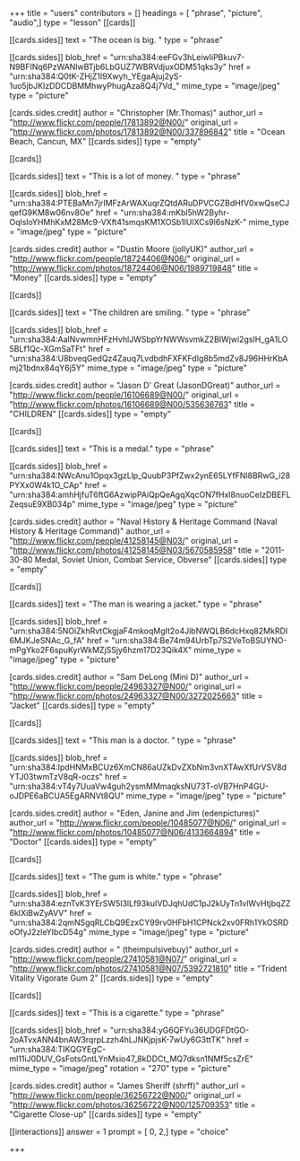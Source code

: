 +++
title = "users"
contributors = []
headings = [ "phrase", "picture", "audio",]
type = "lesson"
[[cards]]

[[cards.sides]]
text = "The ocean is big. "
type = "phrase"

[[cards.sides]]
blob_href = "urn:sha384:eeFGv3hLeiwIiPBkuv7-N9BFINq6PzWANlwBTjb6LbGUZ7WBRVdjuxODM51qks3y"
href = "urn:sha384:Q0tK-ZHjZ1I9Xwyh_YEgaAjuj2yS-1uo5jbJKIzDDCDBMMhwyPhugAza8Q4j7Vd_"
mime_type = "image/jpeg"
type = "picture"

[cards.sides.credit]
author = "Christopher (Mr.Thomas)"
author_url = "http://www.flickr.com/people/17813892@N00/"
original_url = "http://www.flickr.com/photos/17813892@N00/337896842"
title = "Ocean Beach, Cancun, MX"
[[cards.sides]]
type = "empty"

[[cards]]

[[cards.sides]]
text = "This is a lot of money. "
type = "phrase"

[[cards.sides]]
blob_href = "urn:sha384:PTEBaMn7jrIMFzArWAXuqrZQtdARuDPVCGZBdHfV0xwQseCJqefG9KM8w06nv8Oe"
href = "urn:sha384:mKbl5hW2Byhr-OqlsloYHMhKxM28Mc9-VXft41smqsKM1XOSb1IUlXCs9l6sNzK-"
mime_type = "image/jpeg"
type = "picture"

[cards.sides.credit]
author = "Dustin Moore (jollyUK)"
author_url = "http://www.flickr.com/people/18724406@N06/"
original_url = "http://www.flickr.com/photos/18724406@N06/1989719848"
title = "Money"
[[cards.sides]]
type = "empty"

[[cards]]

[[cards.sides]]
text = "The children are smiling. "
type = "phrase"

[[cards.sides]]
blob_href = "urn:sha384:AalNvwmnHFzHvhlJWSbpYrNWWsvmkZ2BIWjwi2gsIH_gA1LO5BLf1Qc-XGmSaTFt"
href = "urn:sha384:U8bveqGedQz4Zauq7LvdbdhFXFKFdIg8b5mdZv8J96HHrKbAmj21bdnx84qY6j5Y"
mime_type = "image/jpeg"
type = "picture"

[cards.sides.credit]
author = "Jason D' Great (JasonDGreat)"
author_url = "http://www.flickr.com/people/16106689@N00/"
original_url = "http://www.flickr.com/photos/16106689@N00/535636763"
title = "CHILDREN"
[[cards.sides]]
type = "empty"

[[cards]]

[[cards.sides]]
text = "This is a medal."
type = "phrase"

[[cards.sides]]
blob_href = "urn:sha384:NWcAnu1Opqx3gzLlp_QuubP3PfZwx2ynE65LYfFNl8BRwG_i28PYXx0W4k1O_CAp"
href = "urn:sha384:amhHjfuT6ftG6AzwipPAiQpQeAgqXqcON7fHxl8nuoCeIzDBEFLZeqsuE9XB034p"
mime_type = "image/jpeg"
type = "picture"

[cards.sides.credit]
author = "Naval History & Heritage Command (Naval History & Heritage Command)"
author_url = "http://www.flickr.com/people/41258145@N03/"
original_url = "http://www.flickr.com/photos/41258145@N03/5670585958"
title = "2011-30-80 Medal, Soviet Union, Combat Service, Obverse"
[[cards.sides]]
type = "empty"

[[cards]]

[[cards.sides]]
text = "The man is wearing a jacket."
type = "phrase"

[[cards.sides]]
blob_href = "urn:sha384:5NOiZkhRvtCkgjaF4mkoqMgIt2o4JibNWQLB6dcHxq82MkRDI6MJKJeSNAc_G_fA"
href = "urn:sha384:Be74m94UrbTp7S2VeToBSUYNO-mPgYko2F6spuKyrWkMZjSSjy6hzm17D23Qik4X"
mime_type = "image/jpeg"
type = "picture"

[cards.sides.credit]
author = "Sam DeLong (Mini D)"
author_url = "http://www.flickr.com/people/24963327@N00/"
original_url = "http://www.flickr.com/photos/24963327@N00/3272025663"
title = "Jacket"
[[cards.sides]]
type = "empty"

[[cards]]

[[cards.sides]]
text = "This man is a doctor. "
type = "phrase"

[[cards.sides]]
blob_href = "urn:sha384:IpdHNMxBCUz6XmCN86aUZkDvZXbNm3vnXTAwXfUrVSV8dYTJ03twmTzV8qR-oczs"
href = "urn:sha384:vT4y7UuaVw4guh2ysmMMmaqksNU73T-oVB7HnP4GU-oJDPE6aBCUA5EgARNVt8QU"
mime_type = "image/jpeg"
type = "picture"

[cards.sides.credit]
author = "Eden, Janine and Jim (edenpictures)"
author_url = "http://www.flickr.com/people/10485077@N06/"
original_url = "http://www.flickr.com/photos/10485077@N06/4133664894"
title = "Doctor"
[[cards.sides]]
type = "empty"

[[cards]]

[[cards.sides]]
text = "The gum is white."
type = "phrase"

[[cards.sides]]
blob_href = "urn:sha384:eznTvK3YErSW5I3lLf93kuIVDJqhUdC1pJ2kUyTn1vlWvHtjbqZZ6kIXiBwZyAVV"
href = "urn:sha384:2qmNSgqRLCbQ9EzxCY99rv0HFbH1CPNck2xv0FRh1YkOSRDoOfyJ2zleYIbcD54g"
mime_type = "image/jpeg"
type = "picture"

[cards.sides.credit]
author = " (theimpulsivebuy)"
author_url = "http://www.flickr.com/people/27410581@N07/"
original_url = "http://www.flickr.com/photos/27410581@N07/5392721810"
title = "Trident Vitality Vigorate Gum 2"
[[cards.sides]]
type = "empty"

[[cards]]

[[cards.sides]]
text = "This is a cigarette."
type = "phrase"

[[cards.sides]]
blob_href = "urn:sha384:yG6QFYu36UDGFDtGO-2oATvxANN4bnAW3rqrpLzzh4hLJNKjpjsK-7wUy6G3ttTK"
href = "urn:sha384:TIKQGYEgC-ml11iJ0DUV_GsFotsGntLYnMsio47_8kDDCt_MQ7dksn1NMf5csZrE"
mime_type = "image/jpeg"
rotation = "270"
type = "picture"

[cards.sides.credit]
author = "James Sheriff (shrff)"
author_url = "http://www.flickr.com/people/36256722@N00/"
original_url = "http://www.flickr.com/photos/36256722@N00/125709353"
title = "Cigarette Close-up"
[[cards.sides]]
type = "empty"

[[interactions]]
answer = 1
prompt = [ 0, 2,]
type = "choice"

+++
